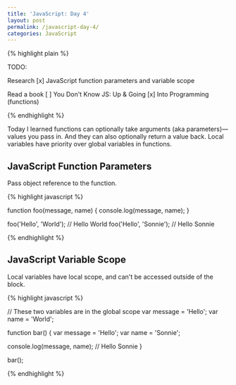 ```yaml
---
title: 'JavaScript: Day 4'
layout: post
permalink: /javascript-day-4/
categories: JavaScript
---
```


{% highlight plain %}

TODO:

Research
[x] JavaScript function parameters and variable scope

Read a book
[ ] You Don't Know JS: Up & Going 
[x] Into Programming (functions)

{% endhighlight %}

<!-- more -->

Today I learned functions can optionally take arguments (aka parameters)—values you pass in. And they can also optionally return a value back. Local variables have priority over global variables in functions.

## JavaScript Function Parameters
Pass object reference to the function.

{% highlight javascript %}

function foo(message, name) {
  console.log(message, name);
}

foo('Hello', 'World');     // Hello World
foo('Hello', 'Sonnie');    // Hello Sonnie

{% endhighlight %}

## JavaScript Variable Scope

Local variables have local scope, and can't be accessed outside of the block.

{% highlight javascript %}

// These two variables are in the global scope
var message = 'Hello';
var name = 'World';

function bar() {
  var message = 'Hello';
  var name = 'Sonnie';

  console.log(message, name);    // Hello Sonnie
}

bar();

{% endhighlight %}


